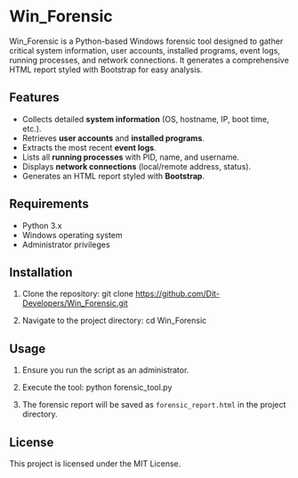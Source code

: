 Win_Forensic
============

Win_Forensic is a Python-based Windows forensic tool designed to gather critical system information, user accounts, installed programs, event logs, running processes, and network connections. It generates a comprehensive HTML report styled with Bootstrap for easy analysis.

Features
--------
- Collects detailed **system information** (OS, hostname, IP, boot time, etc.).
- Retrieves **user accounts** and **installed programs**.
- Extracts the most recent **event logs**.
- Lists all **running processes** with PID, name, and username.
- Displays **network connections** (local/remote address, status).
- Generates an HTML report styled with **Bootstrap**.

Requirements
------------
- Python 3.x
- Windows operating system
- Administrator privileges

Installation
------------
1. Clone the repository:
   git clone https://github.com/Dit-Developers/Win_Forensic.git

2. Navigate to the project directory:
   cd Win_Forensic

Usage
-----
1. Ensure you run the script as an administrator.
2. Execute the tool:
   python forensic_tool.py

3. The forensic report will be saved as `forensic_report.html` in the project directory.

License
-------
This project is licensed under the MIT License.
